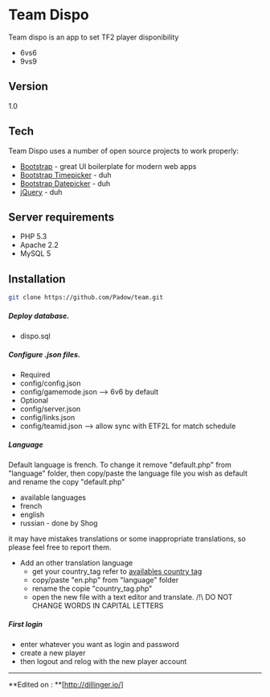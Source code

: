 Team Dispo
=========

Team dispo is an app to set TF2 player disponibility 

  - 6vs6
  - 9vs9

Version
----

1.0

Tech
-----------

Team Dispo uses a number of open source projects to work properly:


* [Bootstrap] - great UI boilerplate for modern web apps
* [Bootstrap Timepicker] - duh
* [Bootstrap Datepicker] - duh
* [jQuery] - duh 

Server requirements
-------------------
* PHP 5.3
* Apache 2.2  
* MySQL 5  

Installation
--------------

```sh
git clone https://github.com/Padow/team.git
```
##### Deploy database.
* dispo.sql

##### Configure .json files.
* Required
 * config/config.json
 * config/gamemode.json --> 6v6 by default
* Optional
 * config/server.json
 * config/links.json
 * config/teamid.json --> allow sync with ETF2L for match schedule


##### Language
Default language is french. To change it remove "default.php" from "language" folder, then copy/paste the language file you wish as default and rename the copy  "default.php"

* available languages
 * french
 * english
 * russian - done by Shog

it may have  mistakes translations or some inappropriate translations, so please feel free to report them.

* Add an other translation language 
  * get your country_tag refer to [availables country tag]
  * copy/paste "en.php" from "language" folder
  * rename the copie "country_tag.php"
  * open the new file with a text editor and translate.  /!\  DO NOT CHANGE WORDS IN CAPITAL LETTERS 


##### First login
 * enter whatever you want as login and password
 * create a new player
 * then logout and relog with the new player account 


--------------------------------------

**Edited on : **[http://dillinger.io/]

[availables country tag]:https://github.com/eternicode/bootstrap-datepicker/tree/master/js/locales
[Bootstrap]:http://getbootstrap.com/
[jQuery]:http://jquery.com
[Bootstrap Timepicker]:https://github.com/jdewit/bootstrap-timepicker
[Bootstrap Datepicker]:https://github.com/eternicode/bootstrap-datepicker/
[http://dillinger.io/]:http://dillinger.io/

